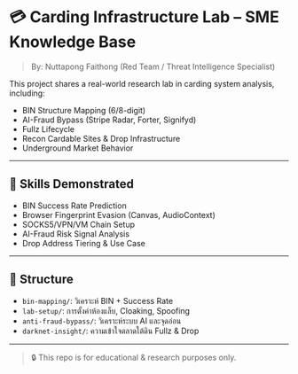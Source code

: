 # 💳 Carding Infrastructure Lab – SME Knowledge Base

> By: Nuttapong Faithong (Red Team / Threat Intelligence Specialist)

This project shares a real-world research lab in carding system analysis, including:
- BIN Structure Mapping (6/8-digit)
- AI-Fraud Bypass (Stripe Radar, Forter, Signifyd)
- Fullz Lifecycle
- Recon Cardable Sites & Drop Infrastructure
- Underground Market Behavior

---

## 🧠 Skills Demonstrated

- BIN Success Rate Prediction
- Browser Fingerprint Evasion (Canvas, AudioContext)
- SOCKS5/VPN/VM Chain Setup
- AI-Fraud Risk Signal Analysis
- Drop Address Tiering & Use Case

---

## 📁 Structure

- `bin-mapping/`: วิเคราะห์ BIN + Success Rate
- `lab-setup/`: การตั้งค่าห้องแล็บ, Cloaking, Spoofing
- `anti-fraud-bypass/`: วิเคราะห์ระบบ AI และจุดอ่อน
- `darknet-insight/`: ความเข้าใจตลาดใต้ดิน Fullz & Drop

---

> 🔒 This repo is for educational & research purposes only.